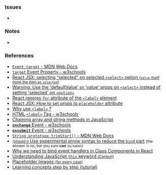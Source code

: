 ### Issues

-

### Notes

-

### References

- [`Event.target` - MDN Web Docs](https://developer.mozilla.org/en-US/docs/Web/API/Event/target)
- [`target` Event Property - w3schools](https://www.w3schools.com/jsref/event_target.asp)
- [React JSX: selecting “selected” on selected `<select>` option <small>(`value` itself _mark_ the item as `selected`)</small>](https://stackoverflow.com/a/48051160)
- [Warning: Use the 'defaultValue' or 'value' props on `<select>` instead of setting 'selected' on `<option>`](https://stackoverflow.com/a/44787318)
- [React ignores `for` attribute of the `<label>` element](https://stackoverflow.com/a/22752418)
- [React JSX: How to set props to `placeholder` attribute](https://stackoverflow.com/a/54580444)
- [Why use `<label>` ?](https://stackoverflow.com/questions/7636502/why-use-label)
- [HTML `<label>` Tag - w3schools](https://www.w3schools.com/tags/tag_label.asp)
- [Chaining array and string methods in JavaScript](https://stackoverflow.com/questions/53080170/chaining-array-and-string-methods-in-javascript)
- [**`onchange`** Event - w3schools](https://www.w3schools.com/jsref/event_onchange.asp)
- [**`onsubmit`** Event - w3schools](https://www.w3schools.com/jsref/event_onsubmit.asp)
- [`String.prototype.trimStart()` - MDN Web Docs](https://developer.mozilla.org/en-US/docs/Web/JavaScript/Reference/Global_Objects/String)
- [<small>(should I)</small> Use experimental _arrow_ syntax to reduce the `bind` part](https://stackoverflow.com/questions/31362292/how-to-use-arrow-functions-public-class-fields-as-class-methods) <small>(the answer is _no_, but you sure **can** <small>(by babel)</small>)</small>
- [Why we need to bind event handlers in Class Components in React](https://www.freecodecamp.org/news/this-is-why-we-need-to-bind-event-handlers-in-class-components-in-react-f7ea1a6f93eb/)
- [Understanding JavaScript `this` keyword <small>(Context)</small>](https://medium.com/datadriveninvestor/javascript-context-this-keyword-9a78a19d5786)
- [Placeholder Images <small>(for every case)</small>](http://lorempixel.com/)
- [Learning concepts step by step (tutorial)](https://reactjs.org/docs/hello-world.html)
